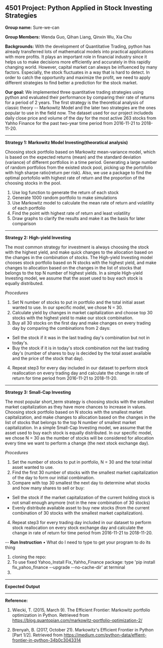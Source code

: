 
## 4501 Project: Python Applied in Stock Investing Strategies

**Group name:** Sure-we-can

**Group Members:** Wenda Guo, Qihan Liang, Qinxin Wu, Xia Chu

**Backgrounds:**
With the development of Quantitative Trading, python has already transferred lots of  mathematical models into practical applications with more profits. It plays an important role in financial industry since it helps us to make decisions more efficiently and accurately in this rapidly changing world. However, capital market can always be influenced by many factors. Especially, the stock fluctuates in a way that is hard to detect. In order to catch the opportunity and maximize the profit, we need to apply different strategies to find better a prediction for the stock market.

**Our goal:**
We implemented three quantitative trading strategies using python and evaluated their performance by comparing their rate of returns for a period of 2 years. The first strategy is the theoretical analysis of classic theory -- Markowitz Model and the later two strategies are the ones popular to use in the field now. The dataset used for our project includeds daily close price and volume of the day for the most active 263 stocks from Yahho Finance for the past two-year time period from 2016-11-21 to 2018-11-20.


---
**Strategy 1: Markowitz Model Investing(theoratical analysis)**

Choosing stock portfolio based on Markowitz mean-variance model, which is based on the expected returns (mean) and the standard deviation (variance) of different portfolios in a time period. Generating a large number of random portfolios from the existed stock pool, picking up the portofolio with high sharpe ratio(return per risk). Also, we use a package to find the optimal portofolio with highest rate of return and the proportion of the choosing stocks in the pool.
1. Use log function to generate the return of each stock	
2.	Generate 1000 random portfolio to make simulations
3.	Use Markowitz model to calculate the mean rate of return and volatility of each portfolio
4. Find the point with highest rate of return and least volatility
5.  Draw graphs to clarify the results and make it as the basis for later comparison


---
**Strategy 2: High-yield Investing**

The most common strategy for investment is always choosing the stock with the highest yield, and make quick changes to the allocation based on the changes in the combination of stocks. The High-yield Investing model chooses stock portfolio based on N stocks with the highest yield, and make changes to allocation based on the changes in the list of stocks that belongs to the top N number of highest yields. In a simple High-yield Investing model, we assume that the asset used to buy each stock is equally distributed.

*Procedures*
1. Set N number of stocks to put in portfolio and the total initial asset wanted to use. In our specific model, we chose N = 30.
2. Calculate yield by changes in market capitalization and choose top 30 stocks with the highest yield to make our stock combination.
3. Buy all 30 stocks on the first day and make changes on every trading day by comparing the combinations from 2 days:
  * Sell the stock if it was in the last trading day's combination but not in today's. 
  * Buy the stock if it is in today's stock combination not the last trading day's (number of shares to buy is decided by the total asset available and the price of the stock that day).
4. Repeat step3 for every day included in our dataset to perform stock reallocation on every trading day and calculate the change in rate of return for time period from 2016-11-21 to 2018-11-20.


---
**Strategy 3: Small-Cap Investing**

The most popular short_term strategy is choosing stocks with the smallest market capitalization as they have more chances to increase in values. Choosing stock portfolio based on N stocks with the smallest market capitalization, and make changes to allocation based on the changes in the list of stocks that belongs to the top N number of smallest market capitalization. In a simple Small-Cap Investing model, we assume that the asset used to buy each stock is equally distributed. In our specific model, we chose N = 30 as the number of stocks will be considered for allocation every time we want to perform a change (the next stock exchange day).

*Procedures*
1. Set the number of stocks to put in portfolio, N = 30 and the total initial asset wanted to use.
2. Find the first 30 number of stocks with the smallest market capitalization of the day to form our initial combination. 
3. Compare with top 30 smallest the next day to determine what stocks and how many shares to sell or buy:
  * Sell the stock if the market capitalization of the current holding stock is not small enough anymore (not in the new combination of 30 stocks)
  * Evenly distribute available asset to buy new stocks (from the current combination of 30 stocks with the smallest market capitalization).
4. Repeat step3 for every trading day included in our dataset to perform stock reallocation on every stock exchange day and calculate the change in rate of return for time period from 2016-11-21 to 2018-11-20.


--
**Run Instruction**
•	What do I need to type to get your program to do its thing

1. cloning the repo: 
2. To use fixed Yahoo_Install Fix_Yahho_Finance package: type 'pip install fix_yahoo_finance --upgrade --no-cache-dir' at terminal
3. 


---
**Expected Output**






---
**Reference:**

1. Wiecki, T. (2015, March 9). The Efficient Frontier: Markowitz portfolio optimization in Python. Retrieved from https://blog.quantopian.com/markowitz-portfolio-optimization-2/

2. Brenyah, B. (2017, October 21). Markowitz's Efficient Frontier in Python [Part 1/2]. Retrieved from https://medium.com/python-data/effient-frontier-in-python-34b0c3043314
